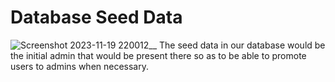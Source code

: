 # Database Seed Data
![Screenshot 2023-11-19 220012](https://github.com/masefa11/swe3313Project/assets/143557674/b297adf7-6cdb-4977-b618-4d91f2e65fc4)__
The seed data in our database would be the initial admin that would be present there so as to be able to promote users to admins when necessary.
